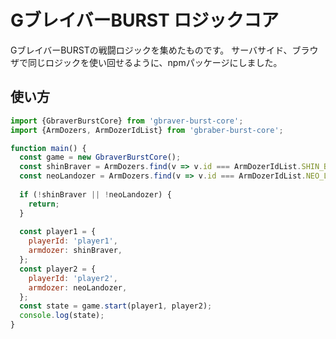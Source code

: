 # GブレイバーBURST ロジックコア

GブレイバーBURSTの戦闘ロジックを集めたものです。
サーバサイド、ブラウザで同じロジックを使い回せるように、npmパッケージにしました。

## 使い方

```javascript
import {GbraverBurstCore} from 'gbraver-burst-core';
import {ArmDozers, ArmDozerIdList} from 'gbraber-burst-core';

function main() {
  const game = new GbraverBurstCore();
  const shinBraver = ArmDozers.find(v => v.id === ArmDozerIdList.SHIN_BRAVER);
  const neoLandozer = ArmDozers.find(v => v.id === ArmDozerIdList.NEO_LANDOZER);
  
  if (!shinBraver || !neoLandozer) {
    return;
  }
  
  const player1 = {
    playerId: 'player1',
    armdozer: shinBraver,
  };
  const player2 = {
    playerId: 'player2',
    armdozer: neoLandozer,
  };
  const state = game.start(player1, player2);
  console.log(state);
}
```